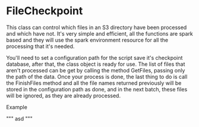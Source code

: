 # FileCheckpoint

This class can control which files in an S3 directory have been processed and which have not. It's very simple and efficient, all the functions are spark based and they will use the spark environment resource for all the processing that it's needed.

You'll need to set a configuration path for the script save it's checkpoint database, after that, the class object is ready for use. The list of files that aren't processed can be get by calling the method GetFiles, passing only the path of the data. Once your process is done, the last thing to do is call the FinishFiles method and all the file names returned previously will be stored in the configuration path as done, and in the next batch, these files will be ignored, as they are already processed.

Example

"""
asd
"""
